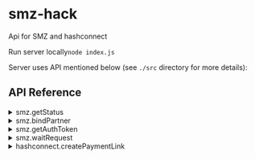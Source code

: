 # smz-hack 
Api for SMZ and hashconnect

Run server locally```node index.js```

Server uses API mentioned below (see ```./src``` directory for more details): 

## API Reference
<details>
  <summary>smz.getStatus</summary>
<p>

#### smz.getStatus(authToken, userInn)

```js
const ruid = await smz.getStatus(token, inn);
```
- `token` String. The bearer access token for smz-api.
- `inn` String. Individual tax number of the user.

- Returns id of the request.

Get info about user using his individual tax number.
</p>
</details>
<details>
  <summary>smz.bindPartner</summary>
<p>
  
#### smz.bindPartner(authToken, userInn)

```js
const ruid = await bindPartner(token, inn);
```
- `token` String. The bearer access token for smz-api.
- `inn` String. Individual tax number of the user.

- Returns id of the request.

Bind user to the partner's app using user's individual tax number 
  
</p>
</details>
<details>
  <summary>smz.getAuthToken</summary>
<p>
  
#### smz.getAuthToken(username, password, clientId);

```js
const token = await smz.getAuthToken(username, password, clientId);
```
- `username` String. Partner app name.
- `clientId` String. It's equal to "smz".
- `password` String. Partner app password.


- Returns access token.


</p>
</details>
<details>
  <summary>smz.waitRequest</summary>
<p>
  
#### smz.waitRequest(token, ruid)

```js
const payloadStatus = await waitRequest(token, ruid);
```
- `token` String. The bearer access token for smz-api.
- `ruid` String. Unique request identifier.

- Returns response body

Wait for the reuest status change.


</p>
</details>
<details>
  <summary>hashconnect.createPaymentLink</summary>
<p>
  
#### hashconnect.createPaymentLink(siteId, ruid, pageParameters, price)

```js
const url = await createPaymentLink(siteId, ruid, pageParams, price);
```
- `siteId` String. Unique identifier (shoud be given by Hashconnect) 
- `pageParams` String. Links where user should be redirected from the payment page
- `price` String. Price of the deal
- `ruid` String. Unique request identifier.

- Returns payment link

Creates payment and returns url where user should redirected.
